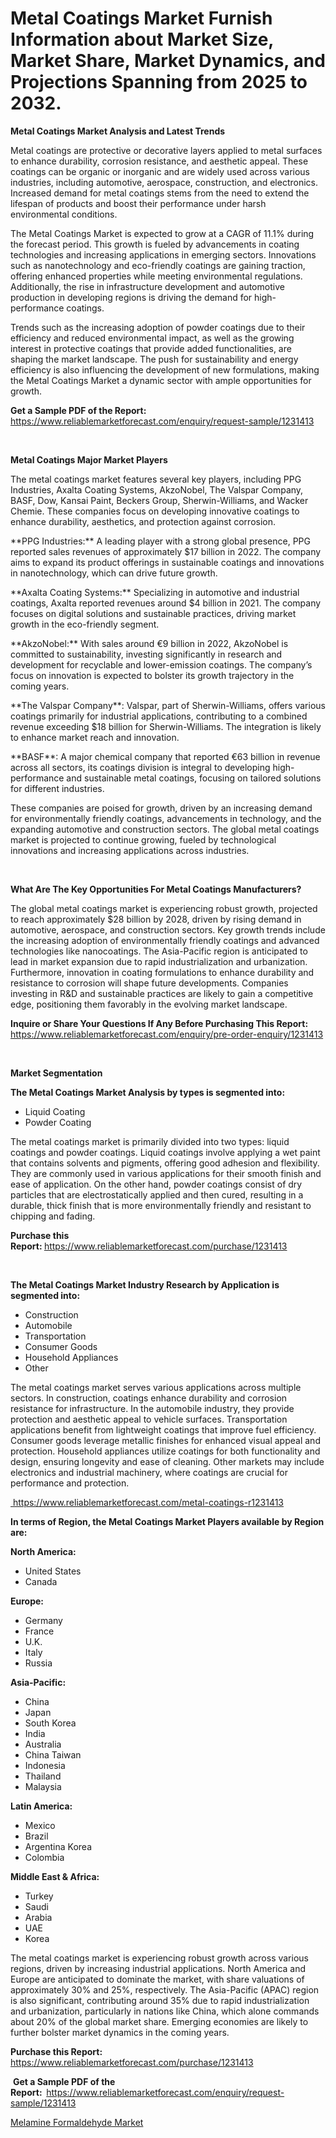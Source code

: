 <p><h1>Metal Coatings Market Furnish Information about Market Size, Market Share, Market Dynamics, and Projections Spanning from 2025 to 2032.</h1></p><p><strong>Metal Coatings Market Analysis and Latest Trends</strong></p>
<p><p>Metal coatings are protective or decorative layers applied to metal surfaces to enhance durability, corrosion resistance, and aesthetic appeal. These coatings can be organic or inorganic and are widely used across various industries, including automotive, aerospace, construction, and electronics. Increased demand for metal coatings stems from the need to extend the lifespan of products and boost their performance under harsh environmental conditions.</p><p>The Metal Coatings Market is expected to grow at a CAGR of 11.1% during the forecast period. This growth is fueled by advancements in coating technologies and increasing applications in emerging sectors. Innovations such as nanotechnology and eco-friendly coatings are gaining traction, offering enhanced properties while meeting environmental regulations. Additionally, the rise in infrastructure development and automotive production in developing regions is driving the demand for high-performance coatings. </p><p>Trends such as the increasing adoption of powder coatings due to their efficiency and reduced environmental impact, as well as the growing interest in protective coatings that provide added functionalities, are shaping the market landscape. The push for sustainability and energy efficiency is also influencing the development of new formulations, making the Metal Coatings Market a dynamic sector with ample opportunities for growth.</p></p>
<p><strong>Get a Sample PDF of the Report:&nbsp;</strong> <a href="https://www.reliablemarketforecast.com/enquiry/request-sample/1231413?utm_campaign=1169&utm_medium=2&utm_source=Github&utm_content=ia&utm_term=31012025&utm_id=metal-coatings">https://www.reliablemarketforecast.com/enquiry/request-sample/1231413</a></p>
<p>&nbsp;</p>
<p><strong>Metal Coatings Major Market Players</strong></p>
<p><p>The metal coatings market features several key players, including PPG Industries, Axalta Coating Systems, AkzoNobel, The Valspar Company, BASF, Dow, Kansai Paint, Beckers Group, Sherwin-Williams, and Wacker Chemie. These companies focus on developing innovative coatings to enhance durability, aesthetics, and protection against corrosion.</p><p>**PPG Industries:** A leading player with a strong global presence, PPG reported sales revenues of approximately $17 billion in 2022. The company aims to expand its product offerings in sustainable coatings and innovations in nanotechnology, which can drive future growth.</p><p>**Axalta Coating Systems:** Specializing in automotive and industrial coatings, Axalta reported revenues around $4 billion in 2021. The company focuses on digital solutions and sustainable practices, driving market growth in the eco-friendly segment.</p><p>**AkzoNobel:** With sales around €9 billion in 2022, AkzoNobel is committed to sustainability, investing significantly in research and development for recyclable and lower-emission coatings. The company’s focus on innovation is expected to bolster its growth trajectory in the coming years.</p><p>**The Valspar Company**: Valspar, part of Sherwin-Williams, offers various coatings primarily for industrial applications, contributing to a combined revenue exceeding $18 billion for Sherwin-Williams. The integration is likely to enhance market reach and innovation.</p><p>**BASF**: A major chemical company that reported €63 billion in revenue across all sectors, its coatings division is integral to developing high-performance and sustainable metal coatings, focusing on tailored solutions for different industries.</p><p>These companies are poised for growth, driven by an increasing demand for environmentally friendly coatings, advancements in technology, and the expanding automotive and construction sectors. The global metal coatings market is projected to continue growing, fueled by technological innovations and increasing applications across industries.</p></p>
<p>&nbsp;</p>
<p><strong>What Are The Key Opportunities For Metal Coatings Manufacturers?</strong></p>
<p><p>The global metal coatings market is experiencing robust growth, projected to reach approximately $28 billion by 2028, driven by rising demand in automotive, aerospace, and construction sectors. Key growth trends include the increasing adoption of environmentally friendly coatings and advanced technologies like nanocoatings. The Asia-Pacific region is anticipated to lead in market expansion due to rapid industrialization and urbanization. Furthermore, innovation in coating formulations to enhance durability and resistance to corrosion will shape future developments. Companies investing in R&D and sustainable practices are likely to gain a competitive edge, positioning them favorably in the evolving market landscape.</p></p>
<p><strong>Inquire or Share Your Questions If Any Before Purchasing This Report:</strong> <a href="https://www.reliablemarketforecast.com/enquiry/pre-order-enquiry/1231413?utm_campaign=1169&utm_medium=2&utm_source=Github&utm_content=ia&utm_term=31012025&utm_id=metal-coatings">https://www.reliablemarketforecast.com/enquiry/pre-order-enquiry/1231413</a></p>
<p>&nbsp;</p>
<p><strong>Market Segmentation</strong></p>
<p><strong>The Metal Coatings Market Analysis by types is segmented into:</strong></p>
<p><ul><li>Liquid Coating</li><li>Powder Coating</li></ul></p>
<p><p>The metal coatings market is primarily divided into two types: liquid coatings and powder coatings. Liquid coatings involve applying a wet paint that contains solvents and pigments, offering good adhesion and flexibility. They are commonly used in various applications for their smooth finish and ease of application. On the other hand, powder coatings consist of dry particles that are electrostatically applied and then cured, resulting in a durable, thick finish that is more environmentally friendly and resistant to chipping and fading.</p></p>
<p><strong>Purchase this Report:&nbsp;</strong><a href="https://www.reliablemarketforecast.com/purchase/1231413?utm_campaign=1169&utm_medium=2&utm_source=Github&utm_content=ia&utm_term=31012025&utm_id=metal-coatings">https://www.reliablemarketforecast.com/purchase/1231413</a></p>
<p>&nbsp;</p>
<p><strong>The Metal Coatings Market Industry Research by Application is segmented into:</strong></p>
<p><ul><li>Construction</li><li>Automobile</li><li>Transportation</li><li>Consumer Goods</li><li>Household Appliances</li><li>Other</li></ul></p>
<p><p>The metal coatings market serves various applications across multiple sectors. In construction, coatings enhance durability and corrosion resistance for infrastructure. In the automobile industry, they provide protection and aesthetic appeal to vehicle surfaces. Transportation applications benefit from lightweight coatings that improve fuel efficiency. Consumer goods leverage metallic finishes for enhanced visual appeal and protection. Household appliances utilize coatings for both functionality and design, ensuring longevity and ease of cleaning. Other markets may include electronics and industrial machinery, where coatings are crucial for performance and protection.</p></p>
<p><a href="https://www.reliablemarketforecast.com/metal-coatings-r1231413?utm_campaign=1169&utm_medium=2&utm_source=Github&utm_content=ia&utm_term=31012025&utm_id=metal-coatings">&nbsp;https://www.reliablemarketforecast.com/metal-coatings-r1231413</a></p>
<p><strong>In terms of Region, the Metal Coatings Market Players available by Region are:</strong></p>
<p>
    <p> <strong> North America: </strong>
        <ul>
            <li>United States</li>
            <li>Canada</li>
        </ul>
        </p> 
    <p> <strong> Europe: </strong>
        <ul>
            <li>Germany</li>
            <li>France</li>
            <li>U.K.</li>
            <li>Italy</li>
            <li>Russia</li>
        </ul>
        </p> 
    <p> <strong> Asia-Pacific: </strong>
        <ul>
            <li>China</li>
            <li>Japan</li>
            <li>South Korea</li>
            <li>India</li>
            <li>Australia</li>
            <li>China Taiwan</li>
            <li>Indonesia</li>
            <li>Thailand</li>
            <li>Malaysia</li>
        </ul>
        </p> 
    <p> <strong> Latin America: </strong>
        <ul>
            <li>Mexico</li>
            <li>Brazil</li>
            <li>Argentina Korea</li>
            <li>Colombia</li>
        </ul>
        </p> 
    <p> <strong> Middle East & Africa: </strong>
        <ul>
            <li>Turkey</li>
            <li>Saudi</li>
            <li>Arabia</li>
            <li>UAE</li>
            <li>Korea</li>
        </ul>
    </p>
    </p>
<p><p>The metal coatings market is experiencing robust growth across various regions, driven by increasing industrial applications. North America and Europe are anticipated to dominate the market, with share valuations of approximately 30% and 25%, respectively. The Asia-Pacific (APAC) region is also significant, contributing around 35% due to rapid industrialization and urbanization, particularly in nations like China, which alone commands about 20% of the global market share. Emerging economies are likely to further bolster market dynamics in the coming years.</p></p>
<p><strong>Purchase this Report: </strong><a href="https://www.reliablemarketforecast.com/purchase/1231413?utm_campaign=1169&utm_medium=2&utm_source=Github&utm_content=ia&utm_term=31012025&utm_id=metal-coatings">https://www.reliablemarketforecast.com/purchase/1231413</a></p>
<p>&nbsp;<strong>Get a Sample PDF of the Report:&nbsp;&nbsp;</strong><a href="https://www.reliablemarketforecast.com/enquiry/request-sample/1231413?utm_campaign=1169&utm_medium=2&utm_source=Github&utm_content=ia&utm_term=31012025&utm_id=metal-coatings">https://www.reliablemarketforecast.com/enquiry/request-sample/1231413</a></p>
<p><strong></strong></p>
<p><p><a href="https://github.com/pizolina/Market-Research-Report-List-6/blob/main/melamine-formaldehyde-market.md?utm_campaign=1169&utm_medium=2&utm_source=Github&utm_content=ia&utm_term=31012025&utm_id=metal-coatings">Melamine Formaldehyde Market</a></p></p>